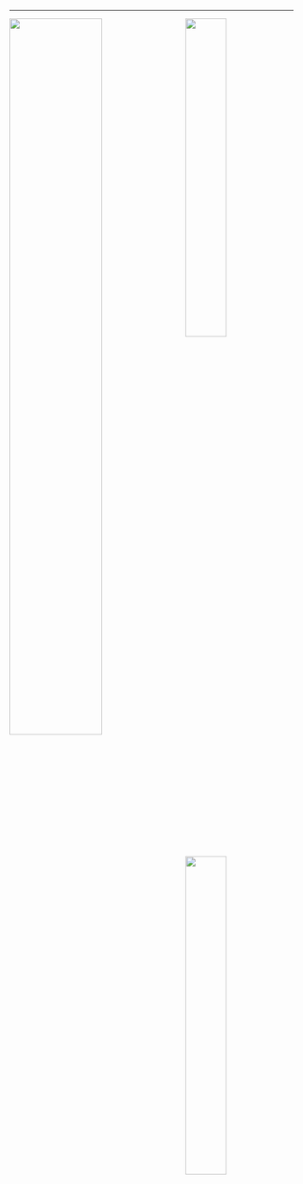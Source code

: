 <hr>

<img align="left" width="57%" src="https://github-readme-stats.vercel.app/api?username=joshniemela&disable_animations=true&count_private=true&show_icons=true&include_all_commits=true&&hide_border=true&hide_title=true&icon_color=402f65&title_color=402f65&bg_color=00000000&cache_seconds=30">
<img align="right" width="38%" src="https://github-readme-stats.vercel.app/api/top-langs/?username=joshniemela&hide=jupyter%20notebook, shell&hide_border=true&hide_title=true&text_color=434d58&bg_color=00000000&langs_count=10&layout=compact&cache_seconds=60">
<img align="right" width="38%" src="https://github-readme-stats.vercel.app/api/top-langs/?username=joshniemela">
